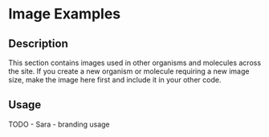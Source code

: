 # Image Examples

## Description
This section contains images used in other organisms and molecules across the site. If you create a new organism or molecule requiring a new image size, make the image here first and include it in your other code.

## Usage
TODO - Sara - branding usage
